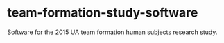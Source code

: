team-formation-study-software
=============================

Software for the 2015 UA team formation human subjects research study.
